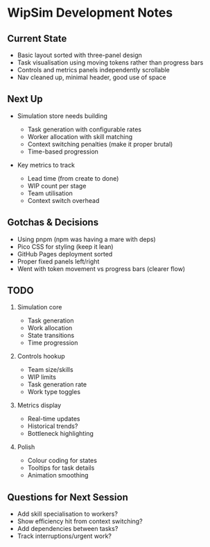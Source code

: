 # WipSim Development Notes

## Current State
- Basic layout sorted with three-panel design 
- Task visualisation using moving tokens rather than progress bars
- Controls and metrics panels independently scrollable
- Nav cleaned up, minimal header, good use of space

## Next Up
- Simulation store needs building
  - Task generation with configurable rates
  - Worker allocation with skill matching
  - Context switching penalties (make it proper brutal)
  - Time-based progression

- Key metrics to track
  - Lead time (from create to done)
  - WIP count per stage
  - Team utilisation
  - Context switch overhead

## Gotchas & Decisions
- Using pnpm (npm was having a mare with deps)
- Pico CSS for styling (keep it lean)
- GitHub Pages deployment sorted
- Proper fixed panels left/right
- Went with token movement vs progress bars (clearer flow)

## TODO
1. Simulation core
   - Task generation
   - Work allocation
   - State transitions
   - Time progression

2. Controls hookup
   - Team size/skills
   - WIP limits
   - Task generation rate
   - Work type toggles

3. Metrics display
   - Real-time updates
   - Historical trends?
   - Bottleneck highlighting

4. Polish
   - Colour coding for states
   - Tooltips for task details
   - Animation smoothing

## Questions for Next Session
- Add skill specialisation to workers?
- Show efficiency hit from context switching?
- Add dependencies between tasks?
- Track interruptions/urgent work?